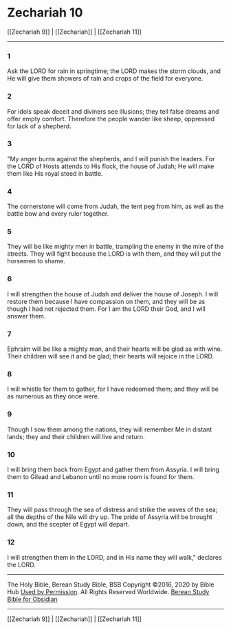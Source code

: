 # Zechariah 10

[[Zechariah 9]] | [[Zechariah]] | [[Zechariah 11]]

---

### 1
Ask the LORD for rain in springtime; the LORD makes the storm clouds, and He will give them showers of rain and crops of the field for everyone.

### 2
For idols speak deceit and diviners see illusions; they tell false dreams and offer empty comfort. Therefore the people wander like sheep, oppressed for lack of a shepherd.

### 3
"My anger burns against the shepherds, and I will punish the leaders. For the LORD of Hosts attends to His flock, the house of Judah; He will make them like His royal steed in battle.

### 4
The cornerstone will come from Judah, the tent peg from him, as well as the battle bow and every ruler together.

### 5
They will be like mighty men in battle, trampling the enemy in the mire of the streets. They will fight because the LORD is with them, and they will put the horsemen to shame.

### 6
I will strengthen the house of Judah and deliver the house of Joseph. I will restore them because I have compassion on them, and they will be as though I had not rejected them. For I am the LORD their God, and I will answer them.

### 7
Ephraim will be like a mighty man, and their hearts will be glad as with wine. Their children will see it and be glad; their hearts will rejoice in the LORD.

### 8
I will whistle for them to gather, for I have redeemed them; and they will be as numerous as they once were.

### 9
Though I sow them among the nations, they will remember Me in distant lands; they and their children will live and return.

### 10
I will bring them back from Egypt and gather them from Assyria. I will bring them to Gilead and Lebanon until no more room is found for them.

### 11
They will pass through the sea of distress and strike the waves of the sea; all the depths of the Nile will dry up. The pride of Assyria will be brought down, and the scepter of Egypt will depart.

### 12
I will strengthen them in the LORD, and in His name they will walk," declares the LORD.

---

The Holy Bible, Berean Study Bible, BSB
Copyright ©2016, 2020 by Bible Hub
[Used by Permission](https://berean.bible/terms.htm). All Rights Reserved Worldwide.
[Berean Study Bible for Obsidian](https://github.com/gapmiss/berean-study-bible-for-obsidian)

---

[[Zechariah 9]] | [[Zechariah]] | [[Zechariah 11]]

